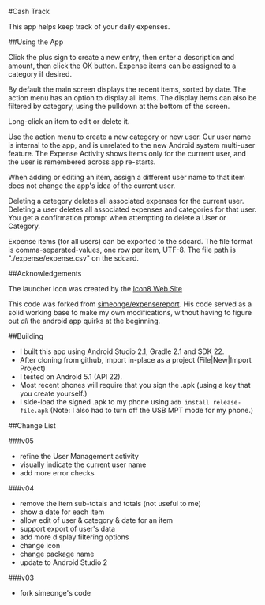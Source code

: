 #Cash Track

This app helps keep track of your daily expenses.

##Using the App

Click the plus sign to create a new entry, then enter a description and amount, then
click the OK button. Expense items can be assigned to a category if desired.

By default the main screen displays the recent items, sorted by date. The action menu has an
option to display all items. The display items can also be filtered by category, using
the pulldown at the bottom of the screen.

Long-click an item to edit or delete it.

Use the action menu to create a new category or new user. Our user name is internal to
the app, and is unrelated to the new Android system multi-user feature. The Expense Activity
shows items only for the currrent user, and the user is remembered across app re-starts.

When adding or editing an item, assign a different user name to that item does not change
the app's idea of the current user.

Deleting a category deletes all associated expenses for the current user. Deleting a user
deletes all associated expenses and categories for that user. You get a confirmation
prompt when attempting to delete a User or Category.

Expense items (for all users) can be exported to the sdcard. The file format is
comma-separated-values, one row per item, UTF-8. The file path is "./expense/expense.csv"
on the sdcard.

##Acknowledgements

The launcher icon was created by the [Icon8 Web Site](https://icons8.com/)

This code was forked from [simeonge/expensereport](https://github.com/simeonge/expensereport).
His code served as a solid working base to make my own modifications, without having to figure
out *all* the android app quirks at the beginning.

##Building

- I built this app using Android Studio 2.1, Gradle 2.1 and SDK 22.
- After cloning from github, import in-place as a project (File|New|Import Project)
- I tested on Android 5.1 (API 22).
- Most recent phones will require that you sign the .apk (using a key that you create yourself.)
- I side-load the signed .apk to my phone using `adb install release-file.apk` (Note: I also had
to turn off the USB MPT mode for my phone.)

##Change List

###v05
- refine the User Management activity
- visually indicate the current user name
- add more error checks

###v04
- remove the item sub-totals and totals (not useful to me)
- show a date for each item
- allow edit of user & category & date for an item
- support export of user's data
- add more display filtering options
- change icon
- change package name
- update to Android Studio 2

###v03
- fork simeonge's code

